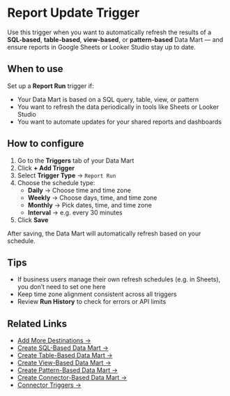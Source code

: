 # Report Update Trigger

Use this trigger when you want to automatically refresh the results of a **SQL-based**, **table-based**, **view-based**, or **pattern-based** Data Mart — and ensure reports in Google Sheets or Looker Studio stay up to date.

## When to use

Set up a **Report Run** trigger if:

- Your Data Mart is based on a SQL query, table, view, or pattern
- You want to refresh the data periodically in tools like Sheets or Looker Studio
- You want to automate updates for your shared reports and dashboards

## How to configure

1. Go to the **Triggers** tab of your Data Mart  
2. Click **+ Add Trigger**  
3. Select **Trigger Type** → `Report Run`  
4. Choose the schedule type:
   - **Daily** → Choose time and time zone
   - **Weekly** → Choose days, time, and time zone
   - **Monthly** → Pick dates, time, and time zone
   - **Interval** → e.g. every 30 minutes  
5. Click **Save**

After saving, the Data Mart will automatically refresh based on your schedule.

## Tips

- If business users manage their own refresh schedules (e.g. in Sheets), you don’t need to set one here
- Keep time zone alignment consistent across all triggers
- Review **Run History** to check for errors or API limits

## Related Links

- [Add More Destinations →](create-a-destination.md)  
- [Create SQL-Based Data Mart →](create-sql-data-mart.md)  
- [Create Table-Based Data Mart →](create-table-data-mart.md)  
- [Create View-Based Data Mart →](create-view-data-mart.md)  
- [Create Pattern-Based Data Mart →](create-pattern-data-mart.md)  
- [Create Connector-Based Data Mart →](create-connector-data-mart.md)  
- [Connector Triggers →](connector-triggers.md)
